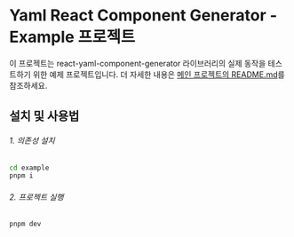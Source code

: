 # Yaml React Component Generator - Example 프로젝트

이 프로젝트는 react-yaml-component-generator 라이브러리의 실제 동작을 테스트하기 위한 예제 프로젝트입니다. 더 자세한 내용은 [메인 프로젝트의 README.md](https://github.com/younyikim/yaml-react-component)를 참조하세요.

## 설치 및 사용법

###### 1. 의존성 설치

```bash
cd example
pnpm i
```

###### 2. 프로젝트 실행

```bash
pnpm dev
```
